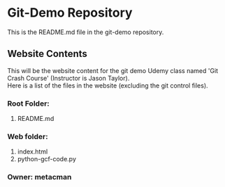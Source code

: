 # Git-Demo Repository

This is the README.md file in the git-demo repository.

## Website Contents

This will be the website content for the git demo Udemy class named 'Git Crash Course' (Instructor is Jason Taylor).  
Here is a list of the files in the website (excluding the git control files).

### Root Folder:
1.  README.md

### Web folder:
1.  index.html
2.  python-gcf-code.py

### Owner: metacman
